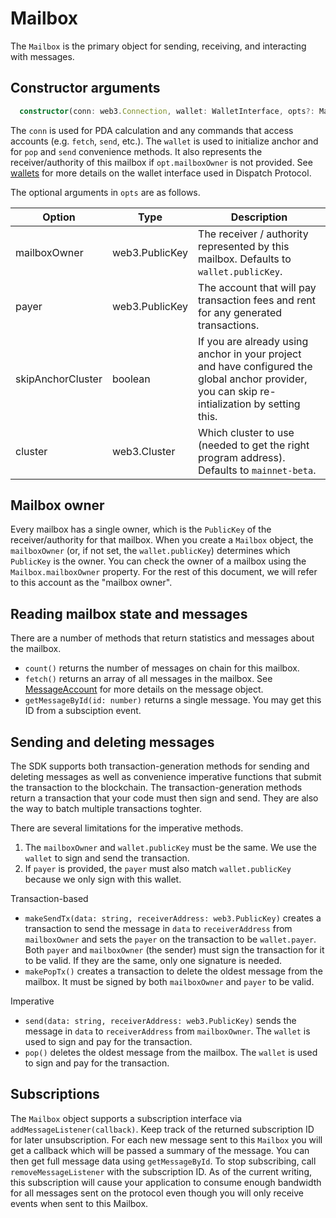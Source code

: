 # Mailbox

The `Mailbox` is the primary object for sending, receiving, and interacting with messages.

## Constructor arguments

```ts
  constructor(conn: web3.Connection, wallet: WalletInterface, opts?: MailboxOpts)
```

The `conn` is used for PDA calculation and any commands that access accounts (e.g. `fetch`, `send`, etc.). The `wallet` is used to initialize anchor and for `pop` and `send` convenience methods. It also represents the receiver/authority of this mailbox if `opt.mailboxOwner` is not provided. See [wallets](./wallets.md) for more details on the wallet interface used in Dispatch Protocol.

The optional arguments in `opts` are as follows.

| Option       | Type           | Description |
| ------------ | -------------- | ----------- |
| mailboxOwner | web3.PublicKey | The receiver / authority represented by this mailbox. Defaults to `wallet.publicKey`. |
| payer        | web3.PublicKey | The account that will pay transaction fees and rent for any generated transactions. |
| skipAnchorCluster | boolean | If you are already using anchor in your project and have configured the global anchor provider, you can skip re-intialization by setting this. |
| cluster      | web3.Cluster   | Which cluster to use (needed to get the right program address). Defaults to `mainnet-beta`. |

## Mailbox owner

Every mailbox has a single owner, which is the `PublicKey` of the receiver/authority for that mailbox. When you create a `Mailbox` object, the `mailboxOwner` (or, if not set, the `wallet.publicKey`) determines which `PublicKey` is the owner. You can check the owner of a mailbox using the `Mailbox.mailboxOwner` property. For the rest of this document, we will refer to this account as the "mailbox owner".

## Reading mailbox state and messages

There are a number of methods that return statistics and messages about the mailbox.

- `count()` returns the number of messages on chain for this mailbox.
- `fetch()` returns an array of all messages in the mailbox. See [MessageAccount](./message.md) for more details on the message object.
- `getMessageById(id: number)` returns a single message. You may get this ID from a subsciption event.

## Sending and deleting messages

The SDK supports both transaction-generation methods for sending and deleting messages as well as convenience imperative functions that submit the transaction to the blockchain. The transaction-generation methods return a transaction that your code must then sign and send. They are also the way to batch multiple transactions toghter.

There are several limitations for the imperative methods.
1. The `mailboxOwner` and `wallet.publicKey` must be the same. We use the `wallet` to sign and send the transaction.
1. If `payer` is provided, the `payer` must also match `wallet.publicKey` because we only sign with this wallet.

Transaction-based
- `makeSendTx(data: string, receiverAddress: web3.PublicKey)` creates a transaction to send the message in `data` to `receiverAddress` from `mailboxOwner` and sets the `payer` on the transaction to be `wallet.payer`. Both `payer` and `mailboxOwner` (the sender) must sign the transaction for it to be valid. If they are the same, only one signature is needed.
- `makePopTx()` creates a transaction to delete the oldest message from the mailbox. It must be signed by both `mailboxOwner` and `payer` to be valid.

Imperative
- `send(data: string, receiverAddress: web3.PublicKey)` sends the message in `data` to `receiverAddress` from `mailboxOwner`. The `wallet` is used to sign and pay for the transaction.
- `pop()` deletes the oldest message from the mailbox. The `wallet` is used to sign and pay for the transaction.

## Subscriptions

The `Mailbox` object supports a subscription interface via `addMessageListener(callback)`. Keep track of the returned subscription ID for later unsubscription. For each new message sent to this `Mailbox` you will get a callback which will be passed a summary of the message. You can then get full message data using `getMessageById`. To stop subscribing, call `removeMessageListener` with the subscription ID. As of the current writing, this subscription will cause your application to consume enough bandwidth for all messages sent on the protocol even though you will only receive events when sent to this Mailbox.
